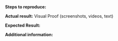 **Steps to reproduce:**


**Actual result:**
Visual Proof (screenshots, videos, text)

**Expected Result:**


**Additional information:**
